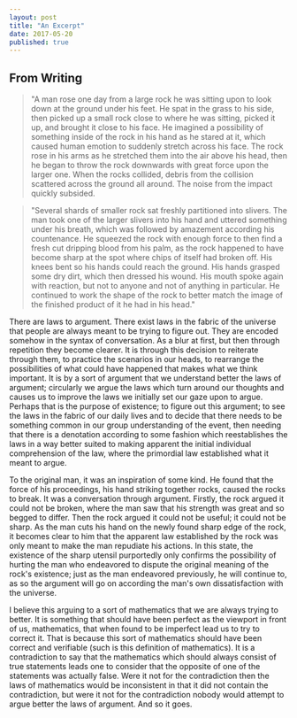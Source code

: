 ```yaml
---
layout: post
title: "An Excerpt"
date: 2017-05-20
published: true
---
```


## From Writing

> "A man rose one day from a large rock he was sitting upon to look down at the
> ground under his feet. He spat in the grass to his side, then picked up a
> small rock close to where he was sitting, picked it up, and brought it close
> to his face. He imagined a possibility of something inside of the rock in his
> hand as he stared at it, which caused human emotion to suddenly stretch across
> his face. The rock rose in his arms as he stretched them into the air above
> his head, then he began to throw the rock downwards with great force upon the
> larger one. When the rocks collided, debris from the collision scattered
> across the ground all around. The noise from the impact quickly subsided.

> "Several shards of smaller rock sat freshly partitioned into slivers. The man
> took one of the larger slivers into his hand and uttered something under his
> breath, which was followed by amazement according his countenance. He squeezed
> the rock with enough force to then find a fresh cut dripping blood from his
> palm, as the rock happened to have become sharp at the spot where chips of
> itself had broken off. His knees bent so his hands could reach the ground. His
> hands grasped some dry dirt, which then dressed his wound. His mouth spoke
> again with reaction, but not to anyone and not of anything in particular. He
> continued to work the shape of the rock to better match the image of the
> finished product of it he had in his head."

There are laws to argument. There exist laws in the fabric of the universe that
people are always meant to be trying to figure out. They are encoded somehow in
the syntax of conversation. As a blur at first, but then through repetition they
become clearer. It is through this decision to reiterate through them, to
practice the scenarios in our heads, to rearrange the possibilities of what
could have happened that makes what we think important. It is by a sort of
argument that we understand better the laws of argument; circularly we argue the
laws which turn around our thoughts and causes us to improve the laws we
initially set our gaze upon to argue. Perhaps that is the purpose of existence;
to figure out this argument; to see the laws in the fabric of our daily lives
and to decide that there needs to be something common in our group understanding
of the event, then needing that there is a denotation according to some fashion
which reestablishes the laws in a way better suited to making apparent the
initial individual comprehension of the law, where the primordial law
established what it meant to argue.

To the original man, it was an inspiration of some kind. He found that the force
of his proceedings, his hand striking together rocks, caused the rocks to break.
It was a conversation through argument. Firstly, the rock argued it could not be
broken, where the man saw that his strength was great and so begged to differ.
Then the rock argued it could not be useful; it could not be sharp. As the man
cuts his hand on the newly found sharp edge of the rock, it becomes clear to him
that the apparent law established by the rock was only meant to make the man
repudiate his actions. In this state, the existence of the sharp utensil
purportedly only confirms the possibility of hurting the man who endeavored to
dispute the original meaning of the rock's existence; just as the man endeavored
previously, he will continue to, as so the argument will go on according the
man's own dissatisfaction with the universe.

I believe this arguing to a sort of mathematics <!-- [arguing to be a sort of
mathematics]({{ site.baseurl }}/2017/05/25/mystical-mathematical-argument.html) --> that we are always trying
to better. It is something that should have been perfect as the viewport in
front of us, mathematics, that when found to be imperfect lead us to try to
correct it. That is because this sort of mathematics should have been correct
and verifiable (such is this definition of mathematics). It is a contradiction
to say that the mathematics which should always consist of true statements leads
one to consider that the opposite of one of the statements was actually false.
Were it not for the contradiction then the laws of mathematics would be
inconsistent in that it did not contain the contradiction, but were it not for
the contradiction nobody would attempt to argue better the laws of argument. And
so it goes.
